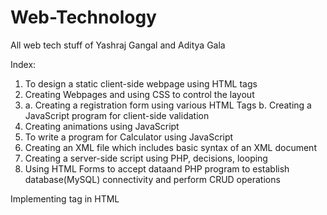 # Web-Technology
All web tech stuff of Yashraj Gangal and Aditya Gala

Index:

1.  To design a static client-side webpage using HTML tags
2.  Creating Webpages and using CSS to control the layout
3.  a.  Creating a registration form using various HTML Tags
    b.  Creating a JavaScript program for client-side validation
4.	Creating animations using JavaScript
5.	To write a program for Calculator using JavaScript
7.	Creating an XML file which includes basic syntax of an XML document
8.	Creating a server-side script using PHP, decisions, looping
9.	Using HTML Forms to accept dataand PHP program to establish database(MySQL) connectivity and perform CRUD operations

Implementing <CANVAS> tag in HTML
